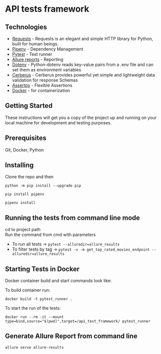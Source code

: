 # API tests framework

Technologies
-------------
* [Requests](https://requests.readthedocs.io/en/latest/) - Requests is an elegant and simple HTTP library for Python, built for human beings.
* [Pipenv](https://pipenv.pypa.io/en/latest/) - Dependency Management
* [Pytest](https://docs.pytest.org/en/7.1.x/) - Test runner 
* [Allure reports](https://qameta.io/allure-report/) - Reporting 
* [Dotenv](https://github.com/theskumar/python-dotenv) - Python-dotenv reads key-value pairs from a .env file and can set them as environment variables
* [Cerberus](https://docs.python-cerberus.org/en/stable/) - Cerberus provides powerful yet simple and lightweight data validation for response Schemas
* [Assertpy](https://github.com/assertpy/assertpy) - Flexible Assertions
* [Docker](https://www.docker.com/) - for containerization

Getting Started
-------------
These instructions will get you a copy of the project up and running on your local machine for development and testing purposes.

Prerequisites
--------------
Git, Docker, Python

Installing
-------------
Clone the repo and then

`python -m pip install --upgrade pip`

`pip install pipenv`

`pipenv install`

Running the tests from command line mode
-------------------
cd to project path  
Run the command from cmd with parameters
* To run all tests -> `pytest --alluredir=allure_results`
* To filter tests by tag -> `pytest -v -m get_top_rated_movies_endpoint --alluredir=allure_results`

Starting Tests in Docker
-------------------
Docker container build and start commands look like:

To build container run:

`docker build -t pytest_runner .`

To start the run of the tests:

`docker run --rm -it --mount type=bind,source="$(pwd)",target=/api_test_framework/ pytest_runner`


Generate Allure Report from command line
-------------------
`allure serve allure-results`